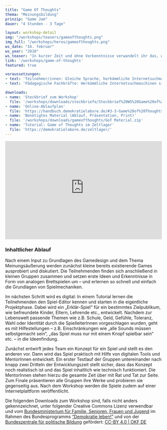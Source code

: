 ```yaml
---
title: "Game Of Thoughts"
thema: "Meinungsbildung"
prinzip: "Game Jam"
dauer: "4 Stunden - 3 Tage"

layout: workshop-detail
img: "/workshops/teasers/gameofthoughts.png"
img_full: "/workshops/heros/gameofthoughts.png"
ws_date: "16. februar"
ws_year: "2018"
ws_teaser: "In kurzer Zeit und ohne Vorkenntnisse verwandelt ihr das, was euch gerade umtreibt und die Frage „Was müsste man daran mal ändern?“ in digitale Spiele!"
link: '/workshops/game-of-thoughts'
featured: true

voraussetzungen:
- text: 'Teilnehmer/innen: Gleiche Sprache, herkömmliche Internetsuchmaschinen sind bekannt'
- text: 'Pädagogische Fachkräfte: Herkömmliche Internetsuchmaschinen sind bekannt, Interesse an Methoden zu Fake News'

downloads:
- name: 'Steckbrief zum Workshop'
  file: '/workshops/downloads/steckbriefe/Steckbrief%20WS%20Game%20of%20Thoughts.pdf'
- name: 'Online-Ablaufplan'
  file: 'https://handbuch.demokratielabore.de/#3-3-Game%20of%20Thoughts%20%E2%80%93%20Kleine%20Spiele%20selbst%20gemacht'
- name: 'Benötigtes Material (Ablauf, Präsentation, Print)'
  file: '/workshops/downloads/gameofthoughts/GoT Material.zip'
- name: 'Tutorial: Game of Thoughts im Zeltlager'
  file: 'https://demokratielabore.de/zeltlager/'
---
```

<iframe width="100%" height="315" src="https://www.youtube-nocookie.com/embed/tN6a2Oz_gpM?rel=0&amp;showinfo=0" frameborder="0" allow="autoplay; encrypted-media" allowfullscreen></iframe>

<h3>Inhaltlicher Ablauf</h3>
<p>
	Nach einem Input zu Grundlagen des Gamedesign und dem Thema Meinungsäußerung werden zunächst kleine bereits existierende Games ausprobiert und diskutiert. Die Teilnehmenden finden sich anschließend in kleinen Gruppen zusammen und setzen erste Ideen und Erkenntnisse in Form von analogen Brettspielen um – und erlernen so schnell und einfach die Grundlagen von Spielmechaniken.
</p>
<p>
	Im nächsten Schritt wird es digital: In einem Tutorial lernen die Teilnehmenden den Spiel-Editor kennen und starten in die eigentliche Projektphase. Dabei wird ein „Erklär-Spiel” für ein bestimmtes Zielpublikum, wie befreundete Kinder, Eltern, Lehrende etc., entwickelt. Nachdem zur Lebenswelt passende Themen wie z.B. Schule, Geld, Gefühle, Toleranz, Wahl oder Identität durch die SpielleiterInnen vorgeschlagen wurden, geht es mit Hilfestellungen – z.B. Einschränkungen wie „alle Sounds müssen selbstgemacht sein“, „das Spiel muss nur mit einem Knopf spielbar sein“ etc. – in die Ideenfindung.
</p>
<p>
	Zunächst entwirft jedes Team ein Konzept für ein Spiel und stellt es den anderen vor. Dann wird das Spiel praktisch mit Hilfe von digitalen Tools und MentorInnen entwickelt. Ein erster Testlauf der Gruppen untereinander nach knapp zwei Dritteln der Entwicklungszeit stellt sicher, dass das Konzept noch realistisch ist und das Spiel inhaltlich wie technisch funktioniert. Die MentorInnen stehen hierzu die gesamte Zeit über mit Rat und Tat zur Seite. Zum Finale präsentieren alle Gruppen ihre Werke und probieren sie gegenseitig aus. Nach dem Workshop werden die Spiele zudem auf einer Internetplattform veröffentlicht.
</p>
<p>
Die folgenden Downloads zum Workshop sind, falls nicht anders gekennzeichnet, unter folgender Creative Commons Lizenz verwendbar und vom <a class="highlight-grey" href="https://www.bmfsfj.de/">Bundesministerium für Familie, Senioren, Frauen und Jugend</a> im Rahmen des Bundesprogramms <a class="highlight-grey" href="https://www.demokratie-leben.de/">“Demokratie leben!”</a> und von der <a class="highlight-grey" href="https://www.bpb.de/">Bundeszentrale für politische Bildung</a> gefördert: <a class="highlight-grey" href="https://www.creativecommons.org/licenses/by/4.0/legalcode">CC-BY 4.0 | OKF DE</a>
</p>






